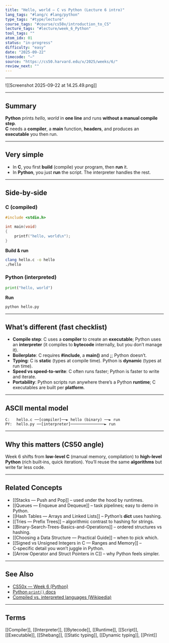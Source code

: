 ```yaml
---
title: "Hello, world — C vs Python (Lecture 6 intro)"
lang_tags: "#lang/c #lang/python"
type_tags: "#type/lecture"
course_tags: "#course/cs50x/introduction_to_CS"
lecture_tags: "#lecture/week_6_Python"
tool_tags: ""
atom_idx: 01
status: "in-progress"
difficulty: "easy"
date: "2025-09-22"
timecode: "—"
source: "https://cs50.harvard.edu/x/2025/weeks/6/"
review_next: ""
---
```

---
![[Screenshot 2025-09-22 at 14.25.49.png]]

---

## Summary
**Python** prints *hello, world* in **one line** and runs **without a manual compile step**.  
**C** needs a **compiler**, a **main** function, **headers**, and produces an **executable** you then run.

---

## Very simple
- In **C**, you first **build** (compile) your program, then **run** it.  
- In **Python**, you just **run** the script. The interpreter handles the rest.

---

## Side‑by‑side

### C (compiled)
```c
#include <stdio.h>

int main(void)
{
    printf("hello, world\n");
}
```

**Build & run**
```bash
clang hello.c -o hello
./hello
```

### Python (interpreted)
```py
print("hello, world")
```

**Run**
```bash
python hello.py
```

---

## What’s different (fast checklist)
- **Compile step**: C uses a **compiler** to create an **executable**; Python uses an **interpreter** (it compiles to **bytecode** internally, but you don’t manage it).  
- **Boilerplate**: C requires **#include**, a **main()** and **;**; Python doesn’t.  
- **Typing**: C is **static** (types at compile time). Python is **dynamic** (types at run time).  
- **Speed vs speed‑to‑write**: C often runs faster; Python is faster to write and iterate.  
- **Portability**: Python scripts run anywhere there’s a Python **runtime**; C executables are built per **platform**.

---

## ASCII mental model
```
C:   hello.c ──[compiler]──► hello (binary) ──► run
PY:  hello.py ──[interpreter]───────────────► run
```

---

## Why this matters (CS50 angle)
Week 6 shifts from **low‑level C** (manual memory, compilation) to **high‑level Python** (rich built‑ins, quick iteration). You’ll reuse the same **algorithms** but write far less code.

---

## Related Concepts

- [[Stacks — Push and Pop]] – used under the hood by runtimes.
- [[Queues — Enqueue and Dequeue]] – task pipelines; easy to demo in Python.
- [[Hash Tables — Arrays and Linked Lists]] – Python’s **dict** uses hashing.
- [[Tries — Prefix Trees]] – algorithmic contrast to hashing for strings.
- [[Binary-Search-Trees-Basics-and-Operations]] – ordered structures vs hashing.
- [[Choosing a Data Structure — Practical Guide]] – when to pick which.
- [[Signed vs Unsigned Integers in C — Ranges and Memory]] – C‑specific detail you won’t juggle in Python.
- [[Arrow Operator and Struct Pointers in C]] – why Python feels simpler.

---

## See Also
- [CS50x — Week 6 (Python)](https://cs50.harvard.edu/x/2025/weeks/6/)
- [Python `print()` docs](https://docs.python.org/3/library/functions.html#print)
- [Compiled vs. interpreted languages (Wikipedia)](https://en.wikipedia.org/wiki/Interpreted_language)

---

## Terms
[[Compiler]], [[Interpreter]], [[Bytecode]], [[Runtime]], [[Script]], [[Executable]], [[Shebang]], [[Static typing]], [[Dynamic typing]], [[Print]]
